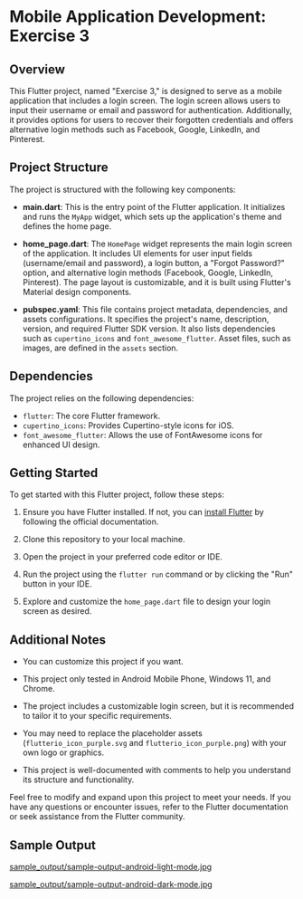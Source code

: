 # Mobile Application Development: Exercise 3

## Overview

This Flutter project, named "Exercise 3," is designed to serve as a mobile application that includes a login screen. The login screen allows users to input their username or email and password for authentication. Additionally, it provides options for users to recover their forgotten credentials and offers alternative login methods such as Facebook, Google, LinkedIn, and Pinterest.

## Project Structure

The project is structured with the following key components:

- **main.dart**: This is the entry point of the Flutter application. It initializes and runs the `MyApp` widget, which sets up the application's theme and defines the home page.

- **home_page.dart**: The `HomePage` widget represents the main login screen of the application. It includes UI elements for user input fields (username/email and password), a login button, a "Forgot Password?" option, and alternative login methods (Facebook, Google, LinkedIn, Pinterest). The page layout is customizable, and it is built using Flutter's Material design components.

- **pubspec.yaml**: This file contains project metadata, dependencies, and assets configurations. It specifies the project's name, description, version, and required Flutter SDK version. It also lists dependencies such as `cupertino_icons` and `font_awesome_flutter`. Asset files, such as images, are defined in the `assets` section.

## Dependencies

The project relies on the following dependencies:

- `flutter`: The core Flutter framework.
- `cupertino_icons`: Provides Cupertino-style icons for iOS.
- `font_awesome_flutter`: Allows the use of FontAwesome icons for enhanced UI design.

## Getting Started

To get started with this Flutter project, follow these steps:

1. Ensure you have Flutter installed. If not, you can [install Flutter](https://flutter.dev/docs/get-started/install) by following the official documentation.

2. Clone this repository to your local machine.

3. Open the project in your preferred code editor or IDE.

4. Run the project using the `flutter run` command or by clicking the "Run" button in your IDE.

5. Explore and customize the `home_page.dart` file to design your login screen as desired.

## Additional Notes

- You can customize this project if you want.

- This project only tested in Android Mobile Phone, Windows 11, and Chrome.

- The project includes a customizable login screen, but it is recommended to tailor it to your specific requirements.

- You may need to replace the placeholder assets (`flutterio_icon_purple.svg` and `flutterio_icon_purple.png`) with your own logo or graphics.

- This project is well-documented with comments to help you understand its structure and functionality.

Feel free to modify and expand upon this project to meet your needs. If you have any questions or encounter issues, refer to the Flutter documentation or seek assistance from the Flutter community.

## Sample Output

[sample_output/sample-output-android-light-mode.jpg](https://raw.githubusercontent.com/poralcode/exercise_3/main/sample_output/sample-output-android-light-mode.jpg)

[sample_output/sample-output-android-dark-mode.jpg](https://raw.githubusercontent.com/poralcode/exercise_3/main/sample_output/sample-output-android-dark-mode.jpg)

